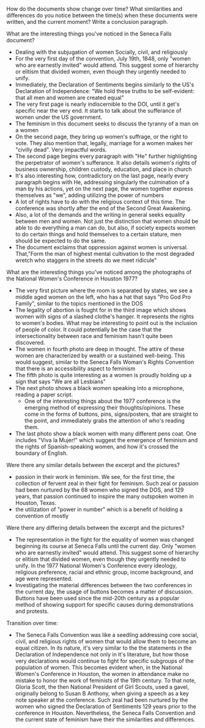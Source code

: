 
How do the documents show change over time? What similarities and differences do you notice between the time(s) when these documents were written, and the current moment? Write a conclusion paragraph. 



What are the interesting things you've noticed in the Seneca Falls document?
- Dealing with the subjugation of women Socially, civil, and religiously
- For the very first day of the convention,  July 19th, 1848, only "women who are earnestly invited" would attend. This suggest some of hierarchy or elitism that divided women, even though they urgently needed to unify.
- Immediately, the Declaration of Sentiments begins similarly to the US's Declaration of Independence: "We hold these truths to be self-evident: that all men and women are created equal"
- The very first page is nearly indiscernible to the DOI, until it get's specific near the very end. It starts to talk about the sufferance of women under the US government. 
- The feminism in this document seeks to discuss the tyranny of a man on a women
- On the second page, they bring up women's suffrage, or the right to vote. They also mention that, legally, marriage for a women makes her "civilly dead". Very impactful words. 
- The second page begins every paragraph with "He" further highlighting the perpetrator of women's sufferance. It also details women's rights of business ownership, children custody, education, and place in church
- It's also interesting how, contradictory on the last page, nearly every paragraph begins with He, addressing singularly the culmination of a man by his actions, yet on the next page, the women together express themselves as "we", adding utilizing the power of numbers
- A lot of rights have to do with the religious context of this time. The conference was shortly after the end of the Second Great Awakening. 
- Also, a lot of the demands and the writing in general seeks equality between men and women. Not just the distinction that women should be able to do everything a man can do, but also, if society expects women to do certain things and hold themselves to a certain stature, men should be expected to do the same.  
- The document exclaims that oppression against women is universal. That,"Form the man of highest mental cultivation to the most degraded wretch who staggers in the streets do we meet ridicule"


What are the interesting things you've noticed among the photographs of the National Women's Conference in Houston 1977? 
- The very first picture where the room is separated by states, we see a middle aged women on the left, who has a hat that says "Pro God Pro Family", similar to the topics mentioned in the DOS
- The legality of abortion is fought for in the third image which shows women with signs of a slashed clothe's hanger. It represents the rights to women's bodies. What may be interesting to point out is the inclusion of people of color. It could potentially be the case that the intersectionality between race and feminism hasn't quite been discovered.
- The women in fourth photo are deep in thought. The attire of these women are characterized by wealth or a sustained well-being. This would suggest, similar to the Seneca Falls Woman's Rights Convention that there is an accessibility aspect to feminism
- The fifth photo is quite interesting as a women is proudly holding up a sign that says "We are all Lesbians"
- The next photo shows a black women speaking into a microphone, reading a paper script. 
	- One of the interesting things about the 1977 conference is the emerging method of expressing their thoughts/opinions. These come in the forms of buttons, pins, signs/posters, that are straight to the point, and immediately grabs the attention of who's reading them. 
- The last photo show a black women with many different pens coat. One includes "Viva la Mujer!" which suggest the emergence of feminism and the rights of Spanish-speaking women, and how it's crossed the boundary of English. 


Were there any similar details between the excerpt and the pictures?
- passion in their work in feminism. We see, for the first time, the collection of fervent zeal in their fight for feminism. Such zeal or passion had been nurtured by the 68 women who signed the DOS, and 129 years, that passion continued to inspire the many outspoken women in Houston, Texas. 
- the utilization of "power in number" which is a benefit of holding a convention of mostly

Were there any differing details between the excerpt and the pictures?
- The representation in the fight for the equality of women was changed beginning its course at Seneca Falls until the current day. Only "women who are earnestly invited" would attend. This suggest some of hierarchy or elitism that divided women, even though they urgently needed to unify. In the 1977 National Women's Conference every ideology, religious preference, racial and ethnic group, income background, and age were represented. 
- Investigating the material differences between the two conferences in the current day, the usage of buttons becomes a matter of discussion. Buttons have been used since the mid-20th century as a popular method of showing support for specific causes during demonstrations and protests.  

Transition over time: 
- The Seneca Falls Convention was like a seedling addressing core social, civil, and religious rights of women that would allow them to become an equal citizen. In its nature, it's very similar to the the statements in the Declaration of Independence not only in it's literature, but how those very declarations would continue to fight for specific subgroups of the population of women. This becomes evident when, in the National Women's Conference in Houston, the women in attendance make no mistake to honor the work of feminists of the 19th century. To that note, Gloria Scott, the then National President of Girl Scouts, used a gavel, originally belong to Susan B Anthony, when giving a speech as a key note speaker at the conference. Such zeal had been nurtured by the women who signed the Declaration of Sentiments 129 years prior to the conference in Houston. Nevertheless, the Seneca Falls Convention and the current state of feminism have their the similarities and differences.
